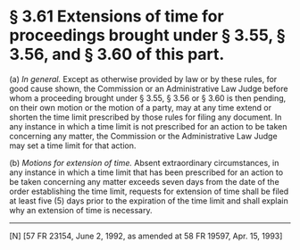 # § 3.61   Extensions of time for proceedings brought under § 3.55, § 3.56, and § 3.60 of this part.

(a) *In general.* Except as otherwise provided by law or by these rules, for good cause shown, the Commission or an Administrative Law Judge before whom a proceeding brought under § 3.55, § 3.56 or § 3.60 is then pending, on their own motion or the motion of a party, may at any time extend or shorten the time limit prescribed by those rules for filing any document. In any instance in which a time limit is not prescribed for an action to be taken concerning any matter, the Commission or the Administrative Law Judge may set a time limit for that action.


(b) *Motions for extension of time.* Absent extraordinary circumstances, in any instance in which a time limit that has been prescribed for an action to be taken concerning any matter exceeds seven days from the date of the order establishing the time limit, requests for extension of time shall be filed at least five (5) days prior to the expiration of the time limit and shall explain why an extension of time is necessary.



---

[N] [57 FR 23154, June 2, 1992, as amended at 58 FR 19597, Apr. 15, 1993]




